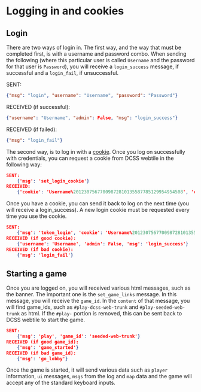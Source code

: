 # Logging in and cookies

## Login

There are two ways of login in. The first way, and the way that must be completed first, is with a username and password combo. When sending the following (where this particular user is called `Username` and the password for that user is `Password`), you will receive a `login_success` message, if successful and a `login_fail`, if unsuccessful.

SENT: 

```json
{"msg": "login", "username": "Username", "password": "Password"}
```

RECEIVED (if successful): 

```json
{"username": "Username", "admin": False, "msg": "login_success"}
```

RECEIVED (if failed): 
```json
{"msg": "login_fail"}
```


The second way, is to log in with a [cookie](https://en.wikipedia.org/wiki/HTTP_cookie). Once you log on successfully with credentials, you can request a cookie from DCSS webtile in the following way: 

```json
SENT: 
    {'msg': 'set_login_cookie'}
RECEIVED: 
    {'cookie': 'Username%20123075677009872810135587785129954954508', 'expires': 7, 'msg': 'login_cookie'}
```

Once you have a cookie, you can send it back to log on the next time (you will receive a login_success). A new login cookie must be requested every time you use the cookie.

```json
SENT: 
    {'msg': 'token_login', 'cookie': 'Username%20123075677009872810135587785129954954508'}
RECEIVED (if good cookie): 
    {'username': 'Username', 'admin': False, 'msg': 'login_success'}
RECEIVED (if bad cookie):
    {'msg': 'login_fail'}
```

## Starting a game

Once you are logged on, you will received various html messages, such as the banner. The important one is the `set_game_links` message. In this message, you will receive the `game_id`. In the `content` of that message, you will find game_ids, such as `#play-dcss-web-trunk` and `#play-seeded-web-trunk` as html. If the `#play-` portion is removed, this can be sent back to DCSS webtile to start the game. 

```json
SENT: 
    {'msg': 'play', 'game_id': 'seeded-web-trunk'}
RECEIVED (if good game_id): 
    {'msg': 'game_started'}
RECEIVED (if bad game_id):
    {'msg': 'go_lobby'}
```

Once the game is started, it will send various data such as `player` information, `ui` messages, `msgs` from the log and `map` data and the game will accept any of the standard keyboard inputs.